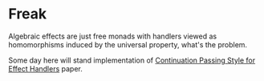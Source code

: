 Freak
======

Algebraic effects are just free monads with handlers viewed as
homomorphisms induced by the universal property, what's the problem.

Some day here will stand implementation of [Continuation Passing Style for Effect Handlers](http://homepages.inf.ed.ac.uk/slindley/papers/handlers-cps.pdf) paper.


